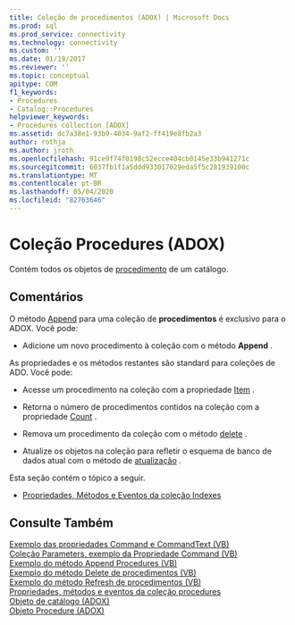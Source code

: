 ```yaml
---
title: Coleção de procedimentos (ADOX) | Microsoft Docs
ms.prod: sql
ms.prod_service: connectivity
ms.technology: connectivity
ms.custom: ''
ms.date: 01/19/2017
ms.reviewer: ''
ms.topic: conceptual
apitype: COM
f1_keywords:
- Procedures
- Catalog::Procedures
helpviewer_keywords:
- Procedures collection [ADOX]
ms.assetid: dc7a38e1-93b9-4034-9af2-ff419e8fb2a3
author: rothja
ms.author: jroth
ms.openlocfilehash: 91ce9f74f0198c52ecce404cb0145e33b941271c
ms.sourcegitcommit: 6037fb1f1a5ddd933017029eda5f5c281939100c
ms.translationtype: MT
ms.contentlocale: pt-BR
ms.lasthandoff: 05/04/2020
ms.locfileid: "82763646"
---
```

# <a name="procedures-collection-adox"></a>Coleção Procedures (ADOX)
Contém todos os objetos de [procedimento](../../../ado/reference/adox-api/procedure-object-adox.md) de um catálogo.  
  
## <a name="remarks"></a>Comentários  
 O método [Append](../../../ado/reference/adox-api/append-method-adox-procedures.md) para uma coleção de **procedimentos** é exclusivo para o ADOX. Você pode:  
  
-   Adicione um novo procedimento à coleção com o método **Append** .  
  
 As propriedades e os métodos restantes são standard para coleções de ADO. Você pode:  
  
-   Acesse um procedimento na coleção com a propriedade [Item](../../../ado/reference/ado-api/item-property-ado.md) .  
  
-   Retorna o número de procedimentos contidos na coleção com a propriedade [Count](../../../ado/reference/ado-api/count-property-ado.md) .  
  
-   Remova um procedimento da coleção com o método [delete](../../../ado/reference/adox-api/delete-method-adox-collections.md) .  
  
-   Atualize os objetos na coleção para refletir o esquema de banco de dados atual com o método de [atualização](../../../ado/reference/ado-api/refresh-method-ado.md) .  
  
 Esta seção contém o tópico a seguir.  
  
-   [Propriedades, Métodos e Eventos da coleção Indexes](../../../ado/reference/adox-api/indexes-collection-properties-methods-and-events.md)  
  
## <a name="see-also"></a>Consulte Também  
 [Exemplo das propriedades Command e CommandText (VB)](../../../ado/reference/adox-api/command-and-commandtext-properties-example-vb.md)   
 [Coleção Parameters, exemplo da Propriedade Command (VB)](../../../ado/reference/adox-api/parameters-collection-command-property-example-vb.md)   
 [Exemplo do método Append Procedures (VB)](../../../ado/reference/adox-api/procedures-append-method-example-vb.md)   
 [Exemplo do método Delete de procedimentos (VB)](../../../ado/reference/adox-api/procedures-delete-method-example-vb.md)   
 [Exemplo do método Refresh de procedimentos (VB)](../../../ado/reference/adox-api/procedures-refresh-method-example-vb.md)   
 [Propriedades, métodos e eventos da coleção procedures](../../../ado/reference/adox-api/procedures-collection-properties-methods-and-events.md)   
 [Objeto de catálogo (ADOX)](../../../ado/reference/adox-api/catalog-object-adox.md)   
 [Objeto Procedure (ADOX)](../../../ado/reference/adox-api/procedure-object-adox.md)
